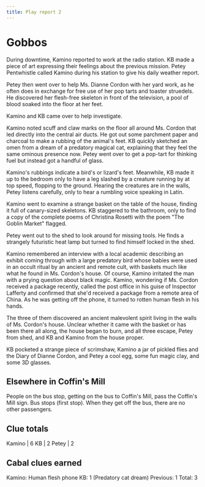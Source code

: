 ```yaml
---
title: Play report 2
---
```


# Gobbos

During downtime, Kamino reported to work at the radio station.
KB made a piece of art expressing their feelings about the previous mission.
Petey Pentwhistle called Kamino during his station to give his daily weather report.

Petey then went over to help Ms. Dianne Cordon with her yard work, as he often does in exchange for free use of her pop tarts and toaster struedels. He discovered her flesh-free skeleton in front of the television, a pool of blood soaked into the floor at her feet.

Kamino and KB came over to help investigate.

Kamino noted scuff and claw marks on the floor all around Ms. Cordon that led directly into the central air ducts. He got out some parchment paper and charcoal to make a rubbing of the animal's feet.
KB quickly sketched an omen from a dream of a predatory magical cat, explaining that they feel the same ominous presence now. Petey went over to get a pop-tart for thinking fuel but instead got a handful of glass.

Kamino's rubbings indicate a bird's or lizard's feet. Meanwhile, KB made it up to the bedroom only to have a leg slashed by a creature running by at top speed, flopping to the ground. Hearing the creatures are in the walls, Petey listens carefully, only to hear a rumbling voice speaking in Latin.

Kamino went to examine a strange basket on the table of the house, finding it full of canary-sized skeletons. KB staggered to the bathroom, only to find a copy of the complete poems of Christina Rosetti with the poem "The Goblin Market" flagged.

Petey went out to the shed to look around for missing tools. He finds a strangely futuristic heat lamp but turned to find himself locked in the shed.

Kamino remembered an interview with a local academic describing an exhibit coming through with a large predatory bird whose babies were used in an occult ritual by an ancient and remote cult, with baskets much like what he found in Ms. Cordon's house. Of course, Kamino irritated the man with a prying question about black magic. Kamino, wondering if Ms. Cordon received a package recently, called the post office in his guise of Inspector Lafferty and confirmed that she'd received a package from a remote area of China. As he was getting off the phone, it turned to rotten human flesh in his hands.

The three of them discovered an ancient malevolent spirit living in the walls of Ms. Cordon's house. Unclear whether it came with the basket or has been there all along, the house began to burn, and all three escape, Petey from shed, and KB and Kamino from the house proper.

KB pocketed a strange piece of scrimshaw, Kamino a jar of pickled flies and the Diary of Dianne Cordon, and Petey a cool egg, some fun magic clay, and some 3D glasses.

## Elsewhere in Coffin's Mill

People on the bus stop, getting on the bus to Coffin's Mill, pass the Coffin's Mill sign. Bus stops (first stop). When they get off the bus, there are no other passengers.

## Clue totals

Kamino | 6
KB | 2
Petey | 2

## Cabal clues earned

Kamino: Human flesh phone
KB: 1 (Predatory cat dream)
Previous: 1
Total: 3

<div style="display:none;">

## playtest notes

- felt the magical items were a bit too much after this

</div>
